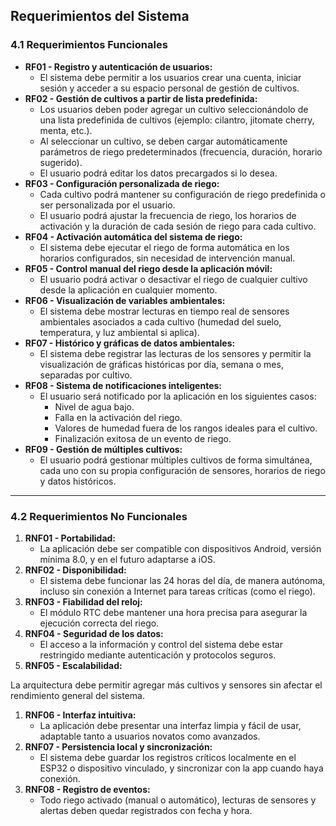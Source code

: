 ## Requerimientos del Sistema

### 4.1 Requerimientos Funcionales

- **RF01 - Registro y autenticación de usuarios:**
    - El sistema debe permitir a los usuarios crear una cuenta, iniciar sesión y acceder a su espacio personal de gestión de cultivos.
- **RF02 - Gestión de cultivos a partir de lista predefinida:**
    - Los usuarios deben poder agregar un cultivo seleccionándolo de una lista predefinida de cultivos (ejemplo: cilantro, jitomate cherry, menta, etc.).
    - Al seleccionar un cultivo, se deben cargar automáticamente parámetros de riego predeterminados (frecuencia, duración, horario sugerido).
    - El usuario podrá editar los datos precargados si lo desea.
- **RF03 - Configuración personalizada de riego:**
    - Cada cultivo podrá mantener su configuración de riego predefinida o ser personalizada por el usuario.
    - El usuario podrá ajustar la frecuencia de riego, los horarios de activación y la duración de cada sesión de riego para cada cultivo.
- **RF04 - Activación automática del sistema de riego:**
    - El sistema debe ejecutar el riego de forma automática en los horarios configurados, sin necesidad de intervención manual.
- **RF05 - Control manual del riego desde la aplicación móvil:**
    - El usuario podrá activar o desactivar el riego de cualquier cultivo desde la aplicación en cualquier momento.
- **RF06 - Visualización de variables ambientales:**
    - El sistema debe mostrar lecturas en tiempo real de sensores ambientales asociados a cada cultivo (humedad del suelo, temperatura, y luz ambiental si aplica).
- **RF07 - Histórico y gráficas de datos ambientales:**
    - El sistema debe registrar las lecturas de los sensores y permitir la visualización de gráficas históricas por día, semana o mes, separadas por cultivo.
- **RF08 - Sistema de notificaciones inteligentes:**
    - El usuario será notificado por la aplicación en los siguientes casos:
        - Nivel de agua bajo.
        - Falla en la activación del riego.
        - Valores de humedad fuera de los rangos ideales para el cultivo.
        - Finalización exitosa de un evento de riego.
- **RF09 - Gestión de múltiples cultivos:**
    - El usuario podrá gestionar múltiples cultivos de forma simultánea, cada uno con su propia configuración de sensores, horarios de riego y datos históricos.

---

### 4.2 Requerimientos No Funcionales

1. **RNF01 - Portabilidad:**
    - La aplicación debe ser compatible con dispositivos Android, versión mínima 8.0, y en el futuro adaptarse a iOS.
2. **RNF02 - Disponibilidad:**
    - El sistema debe funcionar las 24 horas del día, de manera autónoma, incluso sin conexión a Internet para tareas críticas (como el riego).
3. **RNF03 - Fiabilidad del reloj:**
    - El módulo RTC debe mantener una hora precisa para asegurar la ejecución correcta del riego.
4. **RNF04 - Seguridad de los datos:**
    - El acceso a la información y control del sistema debe estar restringido mediante autenticación y protocolos seguros.
5. **RNF05 - Escalabilidad:**

La arquitectura debe permitir agregar más cultivos y sensores sin afectar el rendimiento general del sistema.

1. **RNF06 - Interfaz intuitiva:**
    - La aplicación debe presentar una interfaz limpia y fácil de usar, adaptable tanto a usuarios novatos como avanzados.
2. **RNF07 - Persistencia local y sincronización:**
    - El sistema debe guardar los registros críticos localmente en el ESP32 o dispositivo vinculado, y sincronizar con la app cuando haya conexión.
3. **RNF08 - Registro de eventos:**
    - Todo riego activado (manual o automático), lecturas de sensores y alertas deben quedar registrados con fecha y hora.
